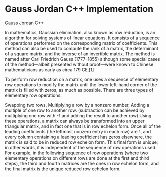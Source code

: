 # Gauss Jordan C++ Implementation
Gauss Jordan C++

In mathematics, Gaussian elimination, also known as row reduction, is an algorithm for solving systems of linear equations. It consists of a sequence of operations performed on the corresponding matrix of coefficients. This method can also be used to compute the rank of a matrix, the determinant of a square matrix, and the inverse of an invertible matrix. The method is named after Carl Friedrich Gauss (1777–1855) although some special cases of the method—albeit presented without proof—were known to Chinese mathematicians as early as circa 179 CE.[1]

To perform row reduction on a matrix, one uses a sequence of elementary row operations to modify the matrix until the lower left-hand corner of the matrix is filled with zeros, as much as possible. There are three types of elementary row operations:

Swapping two rows,
Multiplying a row by a nonzero number,
Adding a multiple of one row to another row. (subtraction can be achieved by multiplying one row with -1 and adding the result to another row)
Using these operations, a matrix can always be transformed into an upper triangular matrix, and in fact one that is in row echelon form. Once all of the leading coefficients (the leftmost nonzero entry in each row) are 1, and every column containing a leading coefficient has zeros elsewhere, the matrix is said to be in reduced row echelon form. This final form is unique; in other words, it is independent of the sequence of row operations used. For example, in the following sequence of row operations (where two elementary operations on different rows are done at the first and third steps), the third and fourth matrices are the ones in row echelon form, and the final matrix is the unique reduced row echelon form.
